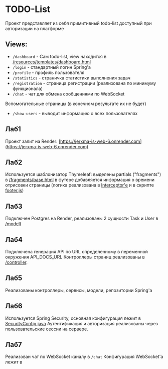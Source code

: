# TODO-List
Проект представляет из себя примитивный todo-list доступный при авторизации на платформе

## Views:
- `/dashboard` - Сам todo-list, view находится в [/resources/templates/dashboard.html](src/main/resources/templates/dashboard.html)
- `/login` - стандартный логин Spring'а
- `/profile` - профиль пользователя
- `/statistics` - страничка статистики выполнения задач
- `/registration` - страница регистрации (реализована по минимуму функционала)
- `/chat` - чат для обмена сообщениями по WebSocket

Вспомогательные страницы (в конечном результате их не будет)
- `/show-users` - выводит информацию о всех пользователях


## Лаб1
Проект залит на Render: [https://jerxma-is-web-6.onrender.com](https://jerxma-is-web-6.onrender.com)

## Лаб2
Используется шаблонизатор Thymeleaf: выделены partials ("fragments") в [/fragments/base.html](src/main/resources/templates/fragments/base.html)
в футере добавляется информация о времени отрисовки страницы (логика реализована в [Interceptor'е](/src/main/java/com/mysite/todolist/interceptor/TimingInterceptor.java) и в скрипте [footer.js](/src/main/resources/static/js/footer.js))

## Лаб3
Подключен Postgres на Render, реализованы 2 сущности Task и User в [/model](/src/main/java/com/mysite/todolist/model))

## Лаб4
Подключена генерация API по URL определенному в переменной окружения API_DOCS_URL 
Контроллеры страниц реализованы в [/controller](/src/main/java/com/mysite/todolist/controller).

## Лаб5
Реализованы контроллеры, сервисы, модели, репозитории Spring'а

## Лаб6
Используется Spring Security, основная конфигурация лежит в [SecurityConfig.java](/src/main/java/com/mysite/todolist/security/SecurityConfig.java)
Аутентификация и авторизация реализованы через пользовательские сессии на сервере.

## Лаб7
Реализован чат по WebSocket каналу в `/chat`
Конфигурация WebSocket'a лежит в 